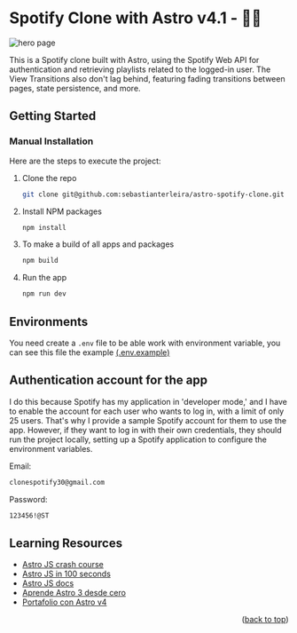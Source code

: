 # Spotify Clone with Astro v4.1 - 🎵🎶

<!-- ![hero page](https://i.postimg.cc/y85VRk3T/986shots-so.png) -->
![hero page](https://i.postimg.cc/wvhzm2DX/682shots-so.png)

This is a Spotify clone built with Astro, using the Spotify Web API for authentication and retrieving playlists related to the logged-in user. The View Transitions also don't lag behind, featuring fading transitions between pages, state persistence, and more.

<!-- GETTING STARTED -->
## Getting Started

### Manual Installation

Here are the steps to execute the project:

1. Clone the repo

   ```sh
   git clone git@github.com:sebastianterleira/astro-spotify-clone.git
   ```
   
3. Install NPM packages

   ```sh
   npm install
   ```
   
5. To make a build of all apps and packages

   ```sh
   npm build
   ```
   
6. Run the app

   ```sh
   npm run dev
   ```

## Environments

You need create a `.env` file to be able work with environment variable, you can see this file the example [(.env.example)](./.env.example)

## Authentication account for the app

I do this because Spotify has my application in 'developer mode,' and I have to enable the account for each user who wants to log in, with a limit of only 25 users. That's why I provide a sample Spotify account for them to use the app. However, if they want to log in with their own credentials, they should run the project locally, setting up a Spotify application to configure the environment variables.

Email:

   ```sh
   clonespotify30@gmail.com
   ```

Password: 
   ```sh
   123456!@ST
   ```

## Learning Resources

- [Astro JS crash course](https://www.youtube.com/watch?v=e-hTm5VmofI)
- [Astro JS in 100 seconds](https://www.youtube.com/watch?v=dsTXcSeAZq8)
- [Astro JS docs](https://astro.build/)
- [Aprende Astro 3 desde cero](https://www.youtube.com/watch?v=RB5tR_nqUEw)
- [Portafolio con Astro v4](https://www.youtube.com/watch?v=HEMvsJTBweY)

<p align="right">(<a href="#readme-top">back to top</a>)</p>
